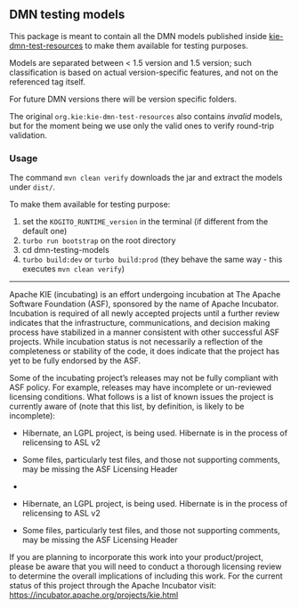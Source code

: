 <!--
   Licensed to the Apache Software Foundation (ASF) under one
   or more contributor license agreements.  See the NOTICE file
   distributed with this work for additional information
   regarding copyright ownership.  The ASF licenses this file
   to you under the Apache License, Version 2.0 (the
   "License"); you may not use this file except in compliance
   with the License.  You may obtain a copy of the License at
     http://www.apache.org/licenses/LICENSE-2.0
   Unless required by applicable law or agreed to in writing,
   software distributed under the License is distributed on an
   "AS IS" BASIS, WITHOUT WARRANTIES OR CONDITIONS OF ANY
   KIND, either express or implied.  See the License for the
   specific language governing permissions and limitations
   under the License.
-->

## DMN testing models

This package is meant to contain all the DMN models published inside [kie-dmn-test-resources](https://github.com/apache/incubator-kie-drools/tree/main/kie-dmn/kie-dmn-test-resources) to make them available for testing purposes.

Models are separated between < 1.5 version and 1.5 version; such classification is based on actual version-specific features, and not on the referenced tag itself.

For future DMN versions there will be version specific folders.

The original `org.kie:kie-dmn-test-resources` also contains _invalid_ models, but for the moment being we use only the valid ones to verify round-trip validation.

### Usage

The command `mvn clean verify` downloads the jar and extract the models under `dist/`.

To make them available for testing purpose:

1. set the `KOGITO_RUNTIME_version` in the terminal (if different from the default one)
2. `turbo run bootstrap` on the root directory
3. cd dmn-testing-models
4. `turbo build:dev` or `turbo build:prod` (they behave the same way - this executes `mvn clean verify`)

---

Apache KIE (incubating) is an effort undergoing incubation at The Apache Software
Foundation (ASF), sponsored by the name of Apache Incubator. Incubation is
required of all newly accepted projects until a further review indicates that
the infrastructure, communications, and decision making process have stabilized
in a manner consistent with other successful ASF projects. While incubation
status is not necessarily a reflection of the completeness or stability of the
code, it does indicate that the project has yet to be fully endorsed by the ASF.

Some of the incubating project’s releases may not be fully compliant with ASF
policy. For example, releases may have incomplete or un-reviewed licensing
conditions. What follows is a list of known issues the project is currently
aware of (note that this list, by definition, is likely to be incomplete):

- Hibernate, an LGPL project, is being used. Hibernate is in the process of relicensing to ASL v2
- Some files, particularly test files, and those not supporting comments, may be missing the ASF Licensing Header
-

- Hibernate, an LGPL project, is being used. Hibernate is in the process of
  relicensing to ASL v2
- Some files, particularly test files, and those not supporting comments, may
  be missing the ASF Licensing Header

If you are planning to incorporate this work into your product/project, please
be aware that you will need to conduct a thorough licensing review to determine
the overall implications of including this work. For the current status of this
project through the Apache Incubator visit:
https://incubator.apache.org/projects/kie.html
